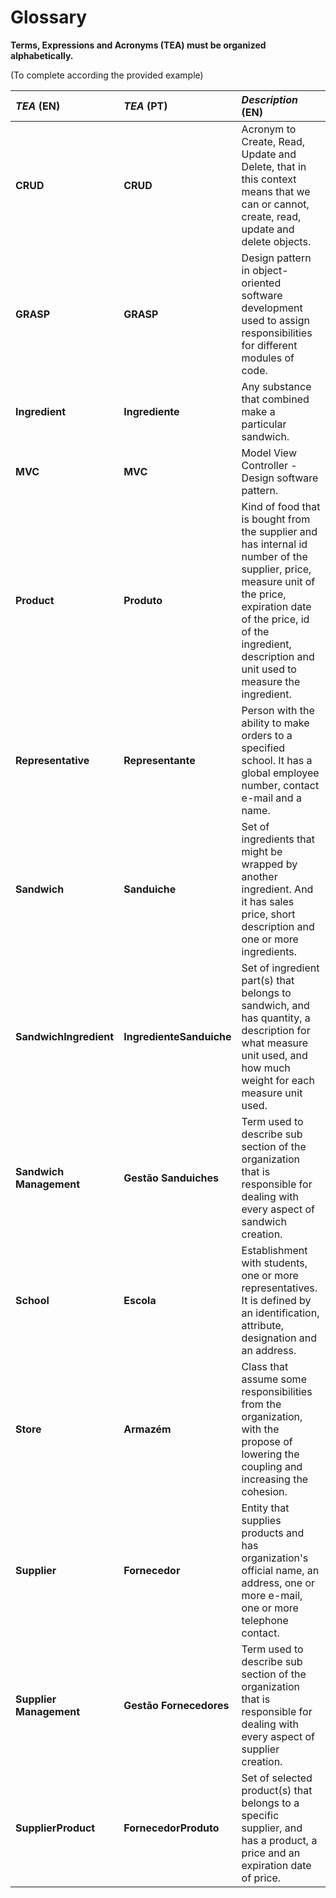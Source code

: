 # Glossary

**Terms, Expressions and Acronyms (TEA) must be organized alphabetically.**

(To complete according the provided example)

| **_TEA_** (EN)          | **_TEA_** (PT)           | **_Description_** (EN)                                                                                                                                                                                                               |                                       
|:------------------------|:-------------------------|:-------------------------------------------------------------------------------------------------------------------------------------------------------------------------------------------------------------------------------------|
| **CRUD**                | **CRUD**                 | Acronym to Create, Read, Update and Delete, that in this context means that we can or cannot, create, read, update and delete objects.                                                                                               |
| **GRASP**               | **GRASP**                | Design pattern in object-oriented software development used to assign responsibilities for different modules of code.                                                                                                                |
| **Ingredient**          | **Ingrediente**          | Any substance that combined make a particular sandwich.                                                                                                                                                                              |
| **MVC**                 | **MVC**                  | Model View Controller - Design software pattern.                                                                                                                                                                                     |
| **Product**             | **Produto**              | Kind of food that is bought from the supplier and has internal id number of the supplier, price, measure unit of the price, expiration date of the price, id of the ingredient, description and unit used to measure the ingredient. |
| **Representative**      | **Representante**        | Person with the ability to make orders to a specified school. It has a global employee number, contact e-mail and a name.                                                                                                            |
| **Sandwich**            | **Sanduiche**            | Set of ingredients that might be wrapped by another ingredient. And it has sales price, short description and one or more ingredients.                                                                                               |
| **SandwichIngredient**  | **IngredienteSanduiche** | Set of ingredient part(s) that belongs to sandwich, and has quantity, a description for what measure unit used, and how much weight for each measure unit used.                                                                      |
| **Sandwich Management** | **Gestão Sanduiches**    | Term used to describe sub section of the organization that is responsible for dealing with every aspect of sandwich creation.                                                                                                        |
| **School**              | **Escola**               | Establishment with students, one or more representatives. It is defined by an identification, attribute, designation and an address.                                                                                                 |
| **Store**               | **Armazém**              | Class that assume some responsibilities from the organization, with the propose of lowering the coupling and increasing the cohesion.                                                                                                |
| **Supplier**            | **Fornecedor**           | Entity that supplies products and has organization's official name, an address, one or more e-mail, one or more telephone contact.                                                                                                   |
| **Supplier Management** | **Gestão Fornecedores**  | Term used to describe sub section of the organization that is responsible for dealing with every aspect of supplier creation.                                                                                                        |
| **SupplierProduct**     | **FornecedorProduto**    | Set of selected product(s) that belongs to a specific supplier, and has a product, a price and an expiration date of price.                                                                                                          |








